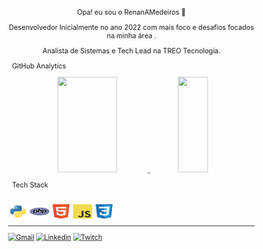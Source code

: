 
 <p align="center">
 Opa! eu sou o RenanAMedeiros 🤙
  </p>
 <p>
 </p>

<p align="center">
 Desenvolvedor Inicialmente no ano  2022 com mais foco e desafios focados na minha área . 
 </p>
 <p align="center">
 Analista de Sistemas e Tech Lead na TREO Tecnologia. 
 </p>
 <p>
 </p>


&nbsp; GitHub Analytics

<p align="center">
 <a href="https://github.com/el-gontijo/github-readme-stats">
    <img src="https://github-readme-stats.vercel.app/api?username=RenanAMedeiros&show_icons=true&theme=merko" width="49%" height="195">
  <a href="https://github.com/anuraghazra/github-readme-stats">
    <img src="https://github-readme-stats.vercel.app/api/top-langs/?username=RenanAMedeiros&layout=donut&theme=dark" width="35%" height="195">
  </a>
</p>

&nbsp; Tech Stack

<div style="display: inline_block"><br/>
<img align="center" alt="Python" height="30" width="40" src="https://raw.githubusercontent.com/devicons/devicon/6910f0503efdd315c8f9b858234310c06e04d9c0/icons/python/python-original.svg" />
 <img align="center" alt="PHP" height="30" width="40" src="https://raw.githubusercontent.com/devicons/devicon/6910f0503efdd315c8f9b858234310c06e04d9c0/icons/php/php-original.svg" />
<img align="center" alt="HTML" height="30" width="40" src="https://raw.githubusercontent.com/devicons/devicon/6910f0503efdd315c8f9b858234310c06e04d9c0/icons/html5/html5-original.svg" />
<img align="center" alt="Java" height="30" width="40" src="https://raw.githubusercontent.com/devicons/devicon/6910f0503efdd315c8f9b858234310c06e04d9c0/icons/javascript/javascript-original.svg" />
<img align="center" alt="Css" height="30" width="40" src="https://raw.githubusercontent.com/devicons/devicon/6910f0503efdd315c8f9b858234310c06e04d9c0/icons/css3/css3-original.svg" />
</div>

__________________________________________________________________________________________________________________________________

[![Gmail](https://img.shields.io/badge/Gmail-D14836?style=for-the-badge&logo=gmail&logoColor=white)](renan.medeiros@outlook.com)
[![Linkedin](https://img.shields.io/badge/LinkedIn-0077B5?style=for-the-badge&logo=linkedin&logoColor=white)](https://www.linkedin.com/in/renan-a-medeiros/)
[![Twitch](https://img.shields.io/badge/Twitch-9146FF?style=for-the-badge&logo=twitch&logo=twitch&logoColor=white)](https://www.twitch.tv/orenanmedeiros)
</div><br/>





